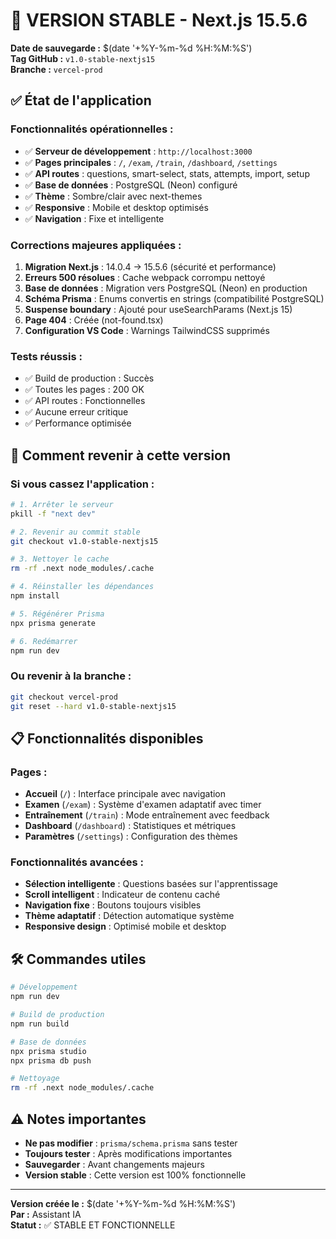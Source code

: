 # 🚀 VERSION STABLE - Next.js 15.5.6

**Date de sauvegarde :** $(date '+%Y-%m-%d %H:%M:%S')  
**Tag GitHub :** `v1.0-stable-nextjs15`  
**Branche :** `vercel-prod`

## ✅ État de l'application

### **Fonctionnalités opérationnelles :**
- ✅ **Serveur de développement** : `http://localhost:3000`
- ✅ **Pages principales** : `/`, `/exam`, `/train`, `/dashboard`, `/settings`
- ✅ **API routes** : questions, smart-select, stats, attempts, import, setup
- ✅ **Base de données** : PostgreSQL (Neon) configuré
- ✅ **Thème** : Sombre/clair avec next-themes
- ✅ **Responsive** : Mobile et desktop optimisés
- ✅ **Navigation** : Fixe et intelligente

### **Corrections majeures appliquées :**
1. **Migration Next.js** : 14.0.4 → 15.5.6 (sécurité et performance)
2. **Erreurs 500 résolues** : Cache webpack corrompu nettoyé
3. **Base de données** : Migration vers PostgreSQL (Neon) en production
4. **Schéma Prisma** : Enums convertis en strings (compatibilité PostgreSQL)
5. **Suspense boundary** : Ajouté pour useSearchParams (Next.js 15)
6. **Page 404** : Créée (not-found.tsx)
7. **Configuration VS Code** : Warnings TailwindCSS supprimés

### **Tests réussis :**
- ✅ Build de production : Succès
- ✅ Toutes les pages : 200 OK
- ✅ API routes : Fonctionnelles
- ✅ Aucune erreur critique
- ✅ Performance optimisée

## 🔄 Comment revenir à cette version

### **Si vous cassez l'application :**

```bash
# 1. Arrêter le serveur
pkill -f "next dev"

# 2. Revenir au commit stable
git checkout v1.0-stable-nextjs15

# 3. Nettoyer le cache
rm -rf .next node_modules/.cache

# 4. Réinstaller les dépendances
npm install

# 5. Régénérer Prisma
npx prisma generate

# 6. Redémarrer
npm run dev
```

### **Ou revenir à la branche :**

```bash
git checkout vercel-prod
git reset --hard v1.0-stable-nextjs15
```

## 📋 Fonctionnalités disponibles

### **Pages :**
- **Accueil** (`/`) : Interface principale avec navigation
- **Examen** (`/exam`) : Système d'examen adaptatif avec timer
- **Entraînement** (`/train`) : Mode entraînement avec feedback
- **Dashboard** (`/dashboard`) : Statistiques et métriques
- **Paramètres** (`/settings`) : Configuration des thèmes

### **Fonctionnalités avancées :**
- **Sélection intelligente** : Questions basées sur l'apprentissage
- **Scroll intelligent** : Indicateur de contenu caché
- **Navigation fixe** : Boutons toujours visibles
- **Thème adaptatif** : Détection automatique système
- **Responsive design** : Optimisé mobile et desktop

## 🛠️ Commandes utiles

```bash
# Développement
npm run dev

# Build de production
npm run build

# Base de données
npx prisma studio
npx prisma db push

# Nettoyage
rm -rf .next node_modules/.cache
```

## ⚠️ Notes importantes

- **Ne pas modifier** : `prisma/schema.prisma` sans tester
- **Toujours tester** : Après modifications importantes
- **Sauvegarder** : Avant changements majeurs
- **Version stable** : Cette version est 100% fonctionnelle

---
**Version créée le :** $(date '+%Y-%m-%d %H:%M:%S')  
**Par :** Assistant IA  
**Statut :** ✅ STABLE ET FONCTIONNELLE
